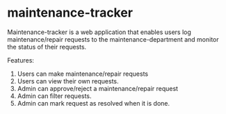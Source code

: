 # maintenance-tracker

Maintenance-tracker is a web application that enables users log maintenance/repair requests
to the maintenance-department and monitor the status of their requests.

Features:
1. Users can make maintenance/repair requests
2. Users can view their own requests.
3. Admin can approve/reject a maintenance/repair request
4. Admin can filter requests.
5. Admin can mark request as resolved when it is done.




